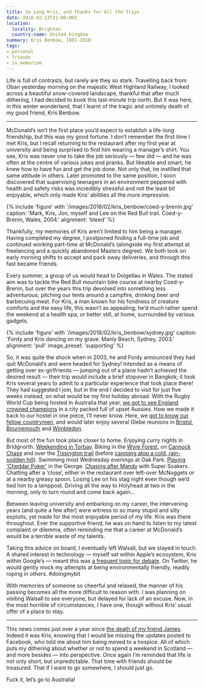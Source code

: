 ```yaml
---
title: So Long Kris, and Thanks for All the Trips
date: 2018-02-13T21:00:00Z
location:
  locality: Brighton
  country-name: United Kingdom
summary: Kris Benbow, 1981-2018
tags:
- personal
- friends
- in_memoriam
---
```

Life is full of contrasts, but rarely are they so stark. Travelling back from Oban yesterday morning on the majestic West Highland Railway, I looked across a beautiful snow-covered landscape, thankful that after much dithering, I had decided to book this last-minute trip north. But it was here, in this winter wonderland, that I learnt of the tragic and untimely death of my good friend, Kris Benbow.

* * *

McDonald’s isn’t the first place you’d expect to establish a life-long friendship, but this was my good fortune. I don’t remember the first time I met Kris, but I recall returning to the restaurant after my first year at university and being surprised to find him wearing a manager’s shirt. You see, Kris was never one to take the job seriously — few did — and he was often at the centre of various jokes and pranks. But likeable and smart, he knew how to have fun and get the job done. Not only that, he instilled that same attitude in others. Later promoted to the same position, I soon discovered that supervising teenagers in an environment peppered with health and safety risks was incredibly stressful and not the least bit enjoyable, which only made Kris’ abilities all the more impressive.

{% include 'figure' with '/images/2018/02/kris_benbow/coed-y-brenin.jpg'
  caption: 'Mark, Kris, Jon, myself and Lee on the Red Bull trail. Coed-y-Brenin, Wales, 2004.'
  alignment: 'bleed'
%}

Thankfully, my memories of Kris aren’t limited to him being a manager. Having completed my degree, I postponed finding a full-time job and continued working part-time at McDonald’s (alongside my first attempt at freelancing and a quickly abandoned Masters degree). We both took on early morning shifts to accept and pack away deliveries, and through this fast became friends.

Every summer, a group of us would head to Dolgellau in Wales. The stated aim was to tackle the Red Bull mountain bike course at nearby Coed-y-Brenin, but over the years this trip devolved into something less adventurous; pitching our tents around a campfire, drinking beer and barbecuing meat. For Kris, a man known for his fondness of creature comforts and the easy life, this wasn’t as appealing; he’d much rather spend the weekend at a health spa, or better still, at home, surrounded by various gadgets.

{% include 'figure' with '/images/2018/02/kris_benbow/sydney.jpg'
  caption: 'Fordy and Kris dancing on my grave. Manly Beach, Sydney, 2003.'
  alignment: 'pull'
  image_preset: 'supporting'
%}

So, it was quite the shock when in 2003, he and Fordy announced they had quit McDonald’s and were headed for Sydney! Intended as a means of getting over ex-girlfriends — jumping out of a plane hadn’t achieved the desired result — their trip would include a brief stopover in Bangkok; it took Kris several years to admit to a particular experience that took place there! They had suggested I join, but in the end I decided to visit for just five weeks instead, on what would be my first holiday abroad. With the Rugby World Cup being hosted in Australia that year, [we got to see England crowned champions][1] in a city packed full of upset Aussies. How we made it back to our hostel in one piece, I’ll never know. Here, we [got to know our fellow countrymen][2], and would later enjoy several Glebe reunions in [Bristol][3], [Bournemouth][4] and [Wimbledon][5].

But most of the fun took place closer to home. Enjoying curry nights in Bridgnorth. [Weekending in Torbay][6]. Biking in the [Wyre Forest][7], on [Cannock Chase][8] and over the [Tissington trail][9] (before [camping atop a cold, rain-sodden hill][10]). Swimming most Wednesday evenings at Oak Park. [Playing ‘Cheddar Poker’][11] in the George. [Chasing after Mandy][12] with Super Soakers. Chatting after a ‘close’, either in the restaurant over left-over McNuggets or at a nearby greasy spoon. Losing Lee on his stag night even though we’d tied him to a lamppost. Driving all the way to Holyhead at two in the morning, only to turn round and come back again…

Between leaving university and embarking on my career, the intervening years (and quite a few after) were witness to so many stupid and silly exploits, yet made for the most enjoyable period of my life. Kris was there throughout. Ever the supportive friend, he was on hand to listen to my latest complaint or dilemma, often reminding me that a career at McDonald’s would be a terrible waste of my talents.

Taking this advice on board, I eventually left Walsall, but we stayed in touch. A shared interest in technology — myself sat within Apple’s ecosystem, Kris within Google’s — meant this was [a frequent topic for debate][13]. On Twitter, he would gently mock my attempts at being environmentally friendly, readily roping in others. #doingmybit

With memories of someone so cheerful and relaxed, the manner of his passing becomes all the more difficult to reason with. I was planning on visiting Walsall to see everyone, but delayed for lack of an excuse. Now, in the most horrible of circumstances, I have one, though without Kris’ usual offer of a place to stay.

* * *

This news comes just over a year since [the death of my friend James][14]. Indeed it was Kris, knowing that I would be missing the updates posted to Facebook, who told me about him being moved to a hospice. All of which puts my dithering about whether or not to spend a weekend in Scotland — and more besides — into perspective. Once again I’m reminded that life is not only short, but unpredictable. That time with friends should be treasured. That if I want to go somewhere, I should just go.

Fuck it, let’s go to Australia!

[1]: https://www.flickr.com/photos/tiepz/3805288471/in/album-72157621993226654/
[2]: https://www.flickr.com/photos/tiepz/3805253119/in/album-72157621993226654/
[3]: https://www.flickr.com/photos/tiepz/sets/72157623659637746
[4]: https://www.flickr.com/photos/tiepz/sets/72157623540740943
[5]: https://www.flickr.com/photos/tiepz/sets/72157623535409947
[6]: https://www.flickr.com/photos/tiepz/albums/72157622294084908
[7]: https://www.flickr.com/photos/roobottom/sets/394848
[8]: https://www.flickr.com/photos/roobottom/sets/304504
[9]: https://www.flickr.com/photos/tiepz/albums/72157622265918195
[10]: https://roobottom.com/articles/2/
[11]: https://www.flickr.com/photos/tiepz/albums/72157622707836534
[12]: https://lloydyweb.tiepz.com/blog/2004/08/special_opps
[13]: /2010/10/enough_a_counter_argument
[14]: /2017/01/heres_to_the_doctor

